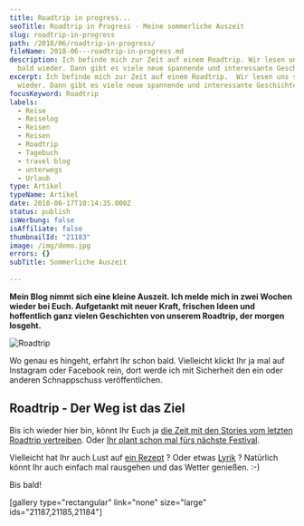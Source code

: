 ```yaml
---
title: Roadtrip in progress...
seoTitle: Roadtrip in Progress - Meine sommerliche Auszeit
slug: roadtrip-in-progress
path: /2018/06/roadtrip-in-progress/
fileName: 2018-06---roadtrip-in-progress.md
description: Ich befinde mich zur Zeit auf einem Roadtrip. Wir lesen uns schon
  bald wieder. Dann gibt es viele neue spannende und interessante Geschichten.
excerpt: Ich befinde mich zur Zeit auf einem Roadtrip.  Wir lesen uns schon bald
  wieder. Dann gibt es viele neue spannende und interessante Geschichten.
focusKeyword: Roadtrip
labels:
  - Reise
  - Reiselog
  - Reisen
  - Reisen
  - Roadtrip
  - Tagebuch
  - travel blog
  - unterwegs
  - Urlaub
type: Artikel
typeName: Artikel
date: 2018-06-17T10:14:35.000Z
status: publish
isWerbung: false
isAffiliate: false
thumbnailId: "21183"
image: /img/demo.jpg
errors: {}
subTitle: Sommerliche Auszeit
  
---
```


**Mein Blog nimmt sich eine kleine Auszeit. Ich melde mich in zwei Wochen wieder
bei Euch. Aufgetankt mit neuer Kraft, frischen Ideen und hoffentlich ganz vielen
Geschichten von unserem Roadtrip, der morgen losgeht.**

![Roadtrip](http://cardamonchai.com/wp-content/uploads/2018/06/15647786664_de0906f5ab_z-400x267.jpg)

Wo genau es hingeht, erfahrt Ihr schon bald. Vielleicht klickt Ihr ja mal auf
Instagram oder Facebook rein, dort werde ich mit Sicherheit den ein oder anderen
Schnappschuss veröffentlichen.

## Roadtrip - Der Weg ist das Ziel

Bis ich wieder hier bin, könnt Ihr Euch ja
[die Zeit mit den Stories vom letzten Roadtrip vertreiben](/tag/irland2018/).
Oder
[Ihr plant schon mal fürs nächste Festival](/2015/03/die-ultimative-vegane-festivalliste/).

Vielleicht hat Ihr auch Lust auf [ein Rezept](/category/vegan-2/rezepte/) ? Oder
etwas [Lyrik](/category/bleistift-2-0/lyrik/) ? Natürlich könnt Ihr auch einfach
mal rausgehen und das Wetter genießen. :-)

Bis bald!

[gallery type="rectangular" link="none" size="large" ids="21187,21185,21184"]

  